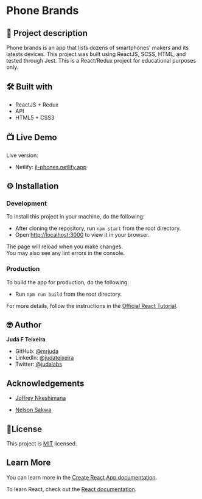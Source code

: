 # Phone Brands
## 📑 Project description

Phone brands is an app that lists dozens of smartphones' makers and its latests devices. This project was built using ReactJS, SCSS, HTML, and tested through Jest.
This is a React/Redux project for educational purposes only.

## 🛠 Built with
- ReactJS + Redux
- API
- HTML5 + CSS3

## 📺 Live Demo
Live version:
- Netlify: [jl-phones.netlify.app](https://jl-phones.netlify.app/ "JL's Phone Brands' live version")

## ⚙️ Installation

### Development
To install this project in your machine, do the following:
- After cloning the repository, run `npm start` from the root directory.
- Open [http://localhost:3000](http://localhost:3000) to view it in your browser.

The page will reload when you make changes.\
You may also see any lint errors in the console.

### Production
To build the app for production, do the following:
- Run `npm run build` from the root directory.

For more details, follow the instructions in the [Official React Tutorial](https://create-react-app.dev/docs/deployment/).

## 🤓 Author
**Judá F Teixeira**
- GitHub: [@mrjuda](https://github.com/mrjuda "Judá Teixeira's GitHub profile")
- LinkedIn: [@judateixeira](https://www.linkedin.com/in/judateixeira "Judá Teixeira's Linkedin profile")
- Twitter: [@judalabs](https://twitter.com/judalabs "Judá Teixeira's Twitter profile")

## Acknowledgements
- [Joffrey Nkeshimana](https://github.com/joffreynk "Joffrey's GitHub profile")

- [Nelson Sakwa](https://www.behance.net/sakwadesignstudio "Nelson's Behance's Profile")

## 📝License
This project is [MIT](https://github.com/mrjuda/phone/blob/groupwork/LICENSE) licensed.

## Learn More

You can learn more in the [Create React App documentation](https://facebook.github.io/create-react-app/docs/getting-started).

To learn React, check out the [React documentation](https://reactjs.org/).
